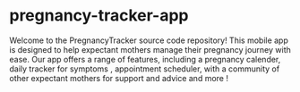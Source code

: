 # pregnancy-tracker-app
Welcome to the PregnancyTracker source code repository! This mobile app is designed to help expectant mothers manage their pregnancy journey with ease.  Our app offers a range of features, including a pregnancy calender, daily tracker for symptoms , appointment scheduler, with a community of other expectant mothers for support and advice and more !
